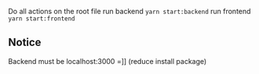 Do all actions on the root file
run backend
`yarn start:backend`
run frontend
`yarn start:frontend`

## Notice

Backend must be localhost:3000 =]] (reduce install package)

